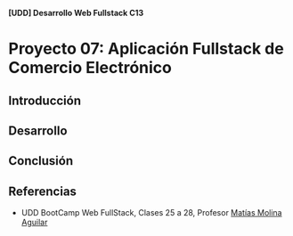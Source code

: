 **\[UDD\] Desarrollo Web Fullstack C13**

# Proyecto 07: Aplicación Fullstack de Comercio Electrónico

## Introducción

## Desarrollo

## Conclusión

## Referencias

- UDD BootCamp Web FullStack, Clases 25 a 28, Profesor [Matías Molina Aguilar](https://cl.linkedin.com/in/matiasmolinaaguilar)

